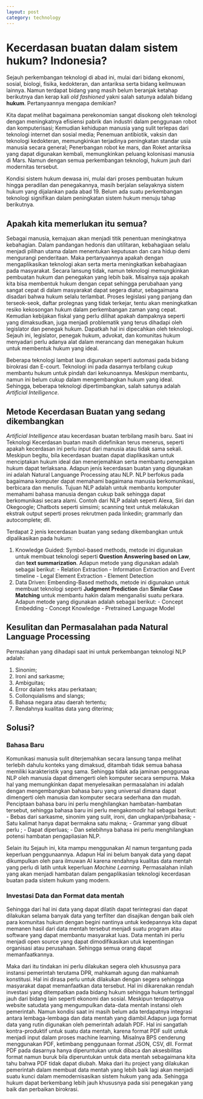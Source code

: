 ```yaml
---
layout: post
category: technology
---
```

# Kecerdasan buatan dalam sistem hukum? Indonesia?

Sejauh perkembangan teknologi di abad ini, mulai dari bidang ekonomi, sosial, biologi, fisika, kedokteran, dan antariksa serta bidang keilmuwan lainnya. Namun terdapat bidang yang masih belum beranjak ketahap berikutnya dan kerap kali _old fashioned_ yakni salah satunya adalah bidang __hukum__. Pertanyaannya mengapa demikian?

Kita dapat melihat bagaimana perekonomian sangat disokong oleh teknologi dengan meningkatnya efisiensi pabrik dan industri dalam penggunaan robot dan komputerisasi; Kemudian kehidupan manusia yang sulit terlepas dari teknologi internet dan sosial media; Penemuan antibiotik, vaksin dan teknologi kedokteran, memungkinkan terjadinya peningkatan standar usia manusia secara general; Penerbangan robot ke mars, dan Roket antariksa yang dapat digunakan kembali, memungkinkan peluang kolonisasi manusia di Mars. Namun dengan semua perkembangan teknologi, hukum jauh dari modernitas tersebut.

Kondisi sistem hukum dewasa ini, mulai dari proses pembuatan hukum hingga peradilan dan penegakannya, masih berjalan selayaknya sistem hukum yang dijalankan pada abad 19. Belum ada suatu perkembangan teknologi signifikan dalam peningkatan sistem hukum menuju tahap berikutnya.

## Apakah kita memerlukan itu semua?

Sebagai manusia, kemajuan akan menjadi titik penentuan meningkatnya kebahagian. Dalam pandangan hedonis dan utilitaran, kebahagiaan selalu menjadi pilihan utama dalam menentukan keputusan dan cara hidup demi mengurangi penderitaan. Maka pertanyaannya apakah dengan mengaplikasikan teknologi akan serta merta meningkatkan kebahagiaan pada masyarakat. Secara lansung tidak, namun teknologi memungkinkan pembuatan hukum dan penegakan yang lebih baik. Misalnya saja apakah kita bisa membentuk hukum dengan cepat sehingga perubahaan yang sangat cepat di dalam masyarakat dapat segera diatur, sebagaimana disadari bahwa hukum selalu terlambat. Proses legislasi yang panjang dan terseok-seok, daftar prolegnas yang tidak terkejar, tentu akan meningkatkan resiko kekosongan hukum dalam perkembangan zaman yang cepat. Kemudian kebijakan fiskal yang perlu dilihat apakah dampaknya seperti yang dimaksudkan, juga menjadi problematik yang terus dihadapi oleh legislator dan penegak hukum.  Dapatkah hal ini dipecahkan oleh teknologi. Sejauh ini, legislator, penegak hukum, advokat, dan komunitas hukum  menyadari perlu adanya alat dalam merancang dan menegakan hukum untuk membentuk hukum yang ideal. 

Beberapa teknologi lambat laun digunakan seperti automasi pada bidang birokrasi dan E-court. Teknologi ini pada dasarnya terbilang cukup membantu hukum untuk pindah dari kekunoannya. Meskipun membantu, namun ini belum cukup dalam mengembangkan hukum yang ideal. Sehingga, beberapa teknologi dipertimbangkan, salah satunya adalah   _Artificial Intelligence_. 


## Metode Kecerdasan Buatan yang sedang dikembangkan
_Artificial Intelligence_ atau kecerdasan buatan terbilang  masih baru. Saat ini Teknologi Kecerdasan buatan masih didefinikan terus menerus, seperti apakah kecerdasan ini perlu input dari manusia atau tidak sama sekali. Meskipun begitu, bila kecerdasan buatan dapat diaplikasikan untuk menciptakan hukum ideal dan menerjemahkan serta membantu penegakan hukum dapat terlaksana. Adapun jenis kecerdasan buatan yang digunakan ini adalah Natural Languange Processing atau NLP. NLP berfokus pada bagaimana komputer dapat memahami bagaimana manusia berkomunikasi, berbicara dan menulis. Tujuan NLP adalah untuk membantu komputer memahami bahasa manusia dengan cukup baik sehingga dapat berkomunikasi secara alami. Contoh dari NLP adalah seperti Alexa, Siri dan Okegoogle; Chatbots seperti simsimi; scanning text untuk melakukan ekstrak output seperti proses rekrutmen pada linkedin; grammarly dan autocomplete; dll.   

Terdapat 2 jenis kecerdasan buatan yang sedang dikembangkan untuk dipalikasikan pada hukum:  
1. Knowledge Guided: Symbol-based methods, metode ini digunakan untuk membuat teknologi seperti __Question Answering based on Law__, dan __text summarization__. Adapun metode yang digunakan adalah sebagai berikut:
		- Relation Extraction 
		- Information Extraction and Event timeline
		- Legal Element Extraction
		- Element Detection
2. Data Driven: Embending-Based methods, metode ini digunakan untuk membuat teknologi seperti __Judgment Prediction__  dan __Similar Case Matching__ untuk membantu hakin dalam menganalisi suatu perkara. Adapun metode yang digunakan adalah sebagai berikut: 
		- Concept Embedding 
		- Concept Knowledge 
		- Pretrained Language Model

## Kesulitan dan Permasalahan pada Natural Language Processing 
Permaslahan yang dihadapi saat ini untuk perkembangan teknologi NLP adalah: 
1. Sinonim; 
2. Ironi and sarkasme;
3. Ambiguitas; 
4. Error dalam teks atau perkataan;
5. Collonquialisms and slangs;
6. Bahasa negara atau daerah tertentu; 
7. Rendahnya kualitas data yang diterima;

## Solusi?

### Bahasa Baru
Komunikasi manusia sulit diterjemahkan secara lansung tanpa melihat terlebih dahulu konteks yang dimaksud, ditambah tidak semua bahasa memiliki karakteristik yang sama. Sehingga tidak ada jaminan penggunaa NLP oleh manusia dapat dimengerti oleh komputer secara sempurna. Maka hal yang memungkinkan dapat menyelesaikan permasalahan ini adalah dengan mengembangkan bahasa baru yang universal dimana dapat dimengerti oleh manusia dan komputer secara sederhana dan mudah. Penciptaan bahasa baru ini perlu menghilangkan hambatan-hambatan tersebut, sehingga bahasa baru ini perlu mengakomodir hal sebagai berikut: 
		- Bebas dari sarkasme, sinonim yang sulit, ironi, dan ungkapan/pribahasa;
		- Satu kalimat hanya dapat bermakna satu makna; 
		- Grammar yang dibuat perlu ;
		- Dapat diperluas;
		- Dan selebihnya bahasa ini perlu menghilangkan potensi hambatan pengapliasian NLP.   

Selain itu Sejauh ini, kita mampu menggunakan AI namun tergantung pada keperluan penggunaannya. Adapun Hal ini belum banyak data yang dapat dikumpulkan oleh para ilmuwan AI karena rendahnya kualitas data mentah yang perlu di latih untuk keperluan _Machine Learning_. Permasalahan inilah yang akan menjadi hambatan dalam pengaplikasian teknologi kecerdasan buatan pada sistem hukum yang modern. 

### Investasi Data dan Format data mentah
Sehingga dari hal ini data yang dapat dilatih dapat terintegrasi dan dapat dilakukan selama banyak data yang terfilter dan disajikan dengan baik oleh para komunitas hukum dengan begini nantinya untuk kedepannya kita dapat memanen hasil dari data mentah tersebut menjadi suatu program atau software yang dapat membantu masyarakat luas. Data mentah ini perlu menjadi open source yang dapat dimodifikasikan utuk kepentingan organisasi atau perusahaan. Sehingga semua orang dapat memanfaatkannya. 

Maka dari itu tindakan ini perlu dilakukan segera oleh khususnya para instansi pemerintah terutama DPR, mahkamah agung dan mahkamah konstitusi. Hal ini dirasa perlu untuk dilakukan dengan segera sehingga masyarakat dapat memanfaatkan data tersebut. Hal ini dikarenakan rendah investasi yang ditempatkan pada bidang hukum sehingga hukum tertinggal jauh dari bidang lain seperti ekonomi dan sosial. Meskipun terdapatnya website satudata yang mengumpulkan data-data mentah instansi oleh pemerintah.  Namun kondisi saat ini masih belum ada terdapatnya integrasi antara lembaga-lembaga dan data mentah yang diambil.Adapun juga format data yang rutin digunakan oleh pemerintah adalah PDF. Hal ini sangatlah kontra-produktif untuk suatu data mentah, karena format PDF sulit untuk menjadi input dalam proses machine learning. Misalnya BPS cenderung menggunakan PDF, ketimbang penggunaan format JSON, CSV, dll. Format PDF pada dasarnya hanya diperuntukan untuk dibaca dan aksesbilitas format namun buruk bila diperuntukan untuk data mentah sebagaimana kita tahu bahwa PDF tidak dapat diubah. Maka dari itu project yang dilakukan pemerintah dalam membuat data mentah yang lebih baik lagi akan menjadi suatu kunci dalam memodernisasikan sistem hukum yang ada. Sehingga hukum dapat berkembang lebih jauh khususnya pada sisi penegakan yang baik dan perbaikan birokrasi. 
